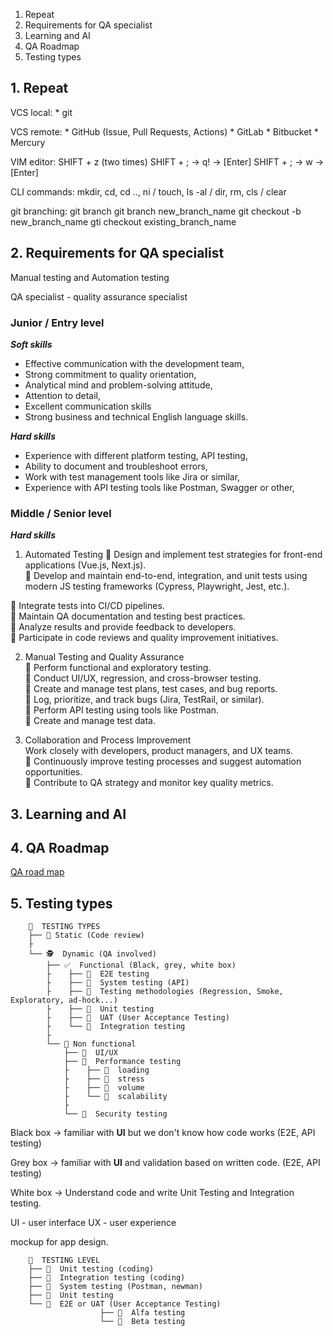 1. Repeat
2. Requirements for QA specialist
3. Learning and AI
4. QA Roadmap
5. Testing types


## 1. Repeat

VCS local:
    * git

VCS remote:
    * GitHub (Issue, Pull Requests, Actions)
    * GitLab
    * Bitbucket
    * Mercury

VIM editor:
    SHIFT + z (two times)
    SHIFT + ; -> q! -> [Enter]
    SHIFT + ; -> w -> [Enter]

CLI commands:
    mkdir, cd, cd .., ni / touch, ls -al / dir, rm, cls / clear

git branching:
    git branch
    git branch new_branch_name
    git checkout -b new_branch_name
    gti checkout existing_branch_name


## 2. Requirements for QA specialist

Manual testing and Automation testing

QA specialist - quality assurance specialist

### Junior / Entry level 

***Soft skills***
* Effective communication with the development team, 
* Strong commitment to quality orientation, 
* Analytical mind and problem-solving attitude, 
* Attention to detail, 
* Excellent communication skills
* Strong business and technical English language skills. 

***Hard skills***
* Experience with different platform testing, API testing, 
* Ability to document and troubleshoot errors, 
* Work with test management tools like Jira or similar, 
* Experience with API testing tools like Postman, Swagger or other,  


### Middle / Senior level  

***Hard skills***

1. Automated Testing
🔹 Design and implement test strategies for front-end applications (Vue.js, Next.js).  
🔹 Develop and maintain end-to-end, integration, and unit tests using modern JS testing frameworks (Cypress, Playwright, Jest, etc.).  

🔹 Integrate tests into CI/CD pipelines.  
🔹 Maintain QA documentation and testing best practices.  
🔹 Analyze results and provide feedback to developers.  
🔹 Participate in code reviews and quality improvement initiatives.  

2. Manual Testing and Quality Assurance  
🔹 Perform functional and exploratory testing.  
🔹 Conduct UI/UX, regression, and cross-browser testing.  
🔹 Create and manage test plans, test cases, and bug reports.  
🔹 Log, prioritize, and track bugs (Jira, TestRail, or similar).  
🔹 Perform API testing using tools like Postman.  
🔹 Create and manage test data.  

3. Collaboration and Process Improvement  
Work closely with developers, product managers, and UX teams.  
🔹 Continuously improve testing processes and suggest automation opportunities.  
🔹 Contribute to QA strategy and monitor key quality metrics.  

## 3. Learning and AI


## 4. QA Roadmap 
[QA road map](https://roadmap.sh/qa)  


## 5. Testing types

```
    🧪  TESTING TYPES
    ├── 🧠 Static (Code review)
    ├
    └── 🕵️  Dynamic (QA involved)
        ├── ✅  Functional (Black, grey, white box)
        ├    ├── 🧷  E2E testing
        ├    ├── 🧷  System testing (API)
        ├    ├── 🧷  Testing methodologies (Regression, Smoke, Exploratory, ad-hock...)
        ├    ├── 🧷  Unit testing
        ├    ├── 🧷  UAT (User Acceptance Testing)
        ├    └── 🧷  Integration testing
        ├ 
        └── 🚀 Non functional
            ├── 🧷  UI/UX
            ├── 🧷  Performance testing
            ├    ├── 🧷  loading
            ├    ├── 🧷  stress
            ├    ├── 🧷  volume
            ├    └── 🧷  scalability
            ├
            └── 🧷  Security testing
```

Black box -> familiar with **UI** but we don't know how code works
    (E2E, API testing)

Grey box -> familiar with **UI** and validation based on written code.
    (E2E, API testing)

White box -> Understand code and write Unit Testing and Integration testing.


UI - user interface
UX - user experience

mockup for app design.

```
    🧪  TESTING LEVEL
    ├── 🧩  Unit testing (coding)
    ├── 🧩  Integration testing (coding)
    ├── 🧩  System testing (Postman, newman)
    ├── 🧩  Unit testing
    └── 🧩  E2E or UAT (User Acceptance Testing)
                    ├── 🧩  Alfa testing
                    └── 🧩  Beta testing
```

